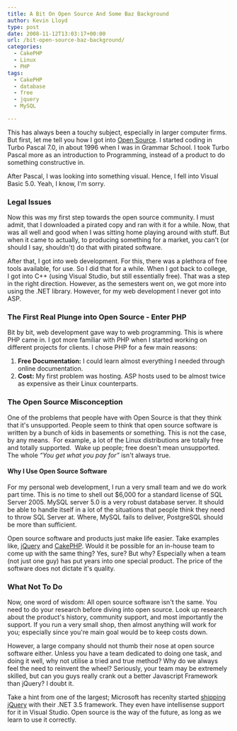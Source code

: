 ```yaml
---
title: A Bit On Open Source And Some Baz Background
author: Kevin Lloyd
type: post
date: 2008-11-12T13:03:17+00:00
url: /bit-open-source-baz-background/
categories:
  - CakePHP
  - Linux
  - PHP
tags:
  - CakePHP
  - database
  - free
  - jquery
  - MySQL

---
```

This has always been a touchy subject, especially in larger computer firms. But first, let me tell you how I got into [Open Source][1]. I started coding in Turbo Pascal 7.0, in about 1996 when I was in Grammar School. I took Turbo Pascal more as an introduction to Programming, instead of a product to do something constructive in.

After Pascal, I was looking into something visual. Hence, I fell into Visual Basic 5.0. Yeah, I know, I'm sorry.

### Legal Issues

Now this was my first step towards the open source community. I must admit, that I downloaded a pirated copy and ran with it for a while. Now, that was all well and good when I was sitting home playing around with stuff. But when it came to actually, to producing something for a market, you can't (or should I say, shouldn't) do that with pirated software.

After that, I got into web development. For this, there was a plethora of free tools available, for use. So I did that for a while. When I got back to college, I got into C++ (using Visual Studio, but still essentially free). That was a step in the right direction. However, as the semesters went on, we got more into using the .NET library. However, for my web development I never got into ASP.

### The First Real Plunge into Open Source - Enter PHP

Bit by bit, web development gave way to web programming. This is where PHP came in. I got more familiar with PHP when I started working on different projects for clients. I chose PHP for a few main reasons:

  1. **Free Documentation:** I could learn almost everything I needed through online documentation.
  2. **Cost:** My first problem was hosting. ASP hosts used to be almost twice as expensive as their Linux counterparts.

### The Open Source Misconception

One of the problems that people have with Open Source is that they think that it's unsupported. People seem to think that open source software is written by a bunch of kids in basements or something. This is not the case, by any means.  For example, a lot of the Linux distributions are totally free and totally supported.  Wake up people; free doesn't mean unsupported. The whole _&#8220;You get what you pay for&#8221;_ isn't always true.<!--more-->

#### Why I Use Open Source Software

For my personal web development, I run a very small team and we do work part time. This is no time to shell out $6,000 for a standard license of SQL Server 2005. MySQL server 5.0 is a very robust database server. It should be able to handle itself in a lot of the situations that people think they need to throw SQL Server at. Where, MySQL fails to deliver, PostgreSQL should be more than sufficient.

Open source software and products just make life easier. Take examples like, [jQuery][2] and [CakePHP][3]. Would it be possible for an in-house team to come up with the same thing? Yes, sure? But why? Especially when a team (not just one guy) has put years into one special product. The price of the software does not dictate it's quality.

### What Not To Do

Now, one word of wisdom: All open source software isn't the same. You need to do your research before diving into open source. Look up research about the product's history, community support, and most importantly the support. If you run a very small shop, then almost anything will work for you; especially since you're main goal would be to keep costs down.

However, a large company should not thumb their nose at open source software either. Unless you have a team dedicated to doing one task, and doing it well, why not utilise a tried and true method? Why do we always feel the need to reinvent the wheel? Seriously, your team may be extremely skilled, but can you guys really crank out a better Javascript Framework than jQuery? I doubt it.

Take a hint from one of the largest; Microsoft has recenlty started [shipping jQuery][4] with their .NET 3.5 framework. They even have intellisense support for it in Visual Studio. Open source is the way of the future, as long as we learn to use it correctly.

 [1]: http://en.wikipedia.org/wiki/Open_source
 [2]: http://jquery.com/
 [3]: http://www.cakephp.org/
 [4]: http://weblogs.asp.net/scottgu/archive/2008/09/28/jquery-and-microsoft.aspx